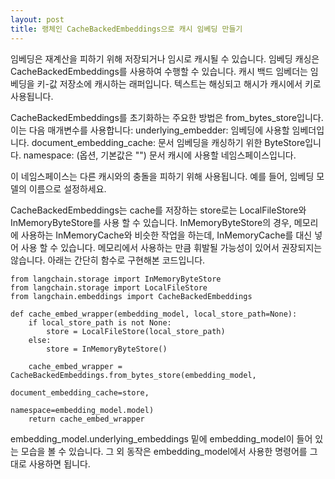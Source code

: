 ```yaml
---
layout: post
title: 랭체인 CacheBackedEmbeddings으로 캐시 임베딩 만들기
---
```


임베딩은 재계산을 피하기 위해 저장되거나 임시로 캐시될 수 있습니다. 임베딩 캐싱은 CacheBackedEmbeddings를 사용하여 수행할 수 있습니다. 
캐시 백드 임베더는 임베딩을 키-값 저장소에 캐시하는 래퍼입니다. 텍스트는 해싱되고 해시가 캐시에서 키로 사용됩니다.



CacheBackedEmbeddings를 초기화하는 주요한 방법은 from_bytes_store입니다. 이는 다음 매개변수를 사용합니다:
underlying_embedder: 임베딩에 사용할 임베더입니다.
document_embedding_cache: 문서 임베딩을 캐싱하기 위한 ByteStore입니다.
namespace: (옵션, 기본값은 "") 문서 캐시에 사용할 네임스페이스입니다. 

이 네임스페이스는 다른 캐시와의 충돌을 피하기 위해 사용됩니다. 예를 들어, 임베딩 모델의 이름으로 설정하세요.

CacheBackedEmbeddings는 cache를 저장하는 store로는 LocalFileStore와 InMemoryByteStore를 사용 할 수 있습니다. 
InMemoryByteStore의 경우, 메모리에 사용하는 InMemoryCache와 비슷한 작업을 하는데, InMemoryCache를 대신 넣어 사용 할 수 있습니다.
메모리에서 사용하는 만큼 휘발될 가능성이 있어서 권장되지는 않습니다.
아래는 간단히 함수로 구현해본 코드입니다. 

```
from langchain.storage import InMemoryByteStore
from langchain.storage import LocalFileStore
from langchain.embeddings import CacheBackedEmbeddings

def cache_embed_wrapper(embedding_model, local_store_path=None):
    if local_store_path is not None:
        store = LocalFileStore(local_store_path)
    else:
        store = InMemoryByteStore()

    cache_embed_wrapper = CacheBackedEmbeddings.from_bytes_store(embedding_model,
                                                                 document_embedding_cache=store,
                                                                 namespace=embedding_model.model)
    return cache_embed_wrapper
```

embedding_model.underlying_embeddings 밑에 embedding_model이 들어 있는 모습을 볼 수 있습니다. 
그 외 동작은 embedding_model에서 사용한 명령어를 그대로 사용하면 됩니다. 
